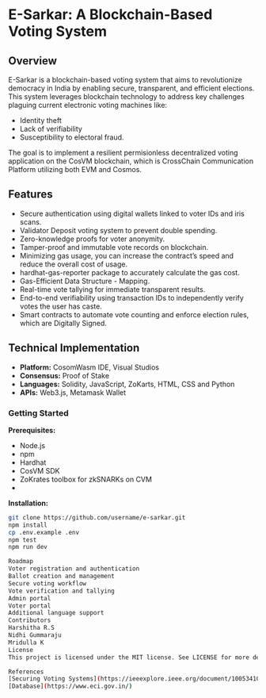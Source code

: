 # E-Sarkar: A Blockchain-Based Voting System

## Overview
E-Sarkar is a blockchain-based voting system that aims to revolutionize democracy in India by enabling secure, transparent, and efficient elections. This system leverages blockchain technology to address key challenges plaguing current electronic voting machines like:
- Identity theft
- Lack of verifiability 
- Susceptibility to electoral fraud.

The goal is to implement a resilient permisionless decentralized voting application on the CosVM blockchain, which is CrossChain Communication Platform utilizing both EVM and Cosmos.

## Features
- Secure authentication using digital wallets linked to voter IDs and iris scans.
- Validator Deposit voting system to prevent double spending.
- Zero-knowledge proofs for voter anonymity.
- Tamper-proof and immutable vote records on blockchain.
- Minimizing gas usage, you can increase the contract’s speed and reduce the overall cost of usage.
- hardhat-gas-reporter package to accurately calculate the gas cost.
- Gas-Efficient Data Structure - Mapping.
- Real-time vote tallying for immediate transparent results.
- End-to-end verifiability using transaction IDs to independently verify votes the user has caste.
- Smart contracts to automate vote counting and enforce election rules, which are Digitally Signed.

## Technical Implementation
- **Platform:** CosomWasm IDE, Visual Studios
- **Consensus:** Proof of Stake
- **Languages:** Solidity, JavaScript, ZoKarts, HTML, CSS and Python 
- **APIs:** Web3.js, Metamask Wallet

### Getting Started
**Prerequisites:**
- Node.js 
- npm
- Hardhat
- CosVM SDK
- ZoKrates toolbox for zkSNARKs on CVM
- 

**Installation:**
```bash
git clone https://github.com/username/e-sarkar.git
npm install
cp .env.example .env
npm test
npm run dev

Roadmap
Voter registration and authentication
Ballot creation and management
Secure voting workflow
Vote verification and tallying
Admin portal
Voter portal
Additional language support
Contributors
Harshitha R.S
Nidhi Gummaraju
Mridulla K
License
This project is licensed under the MIT license. See LICENSE for more details.

References
[Securing Voting Systems](https://ieeexplore.ieee.org/document/10053410)
[Database](https://www.eci.gov.in/)
